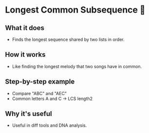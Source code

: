 # Longest Common Subsequence 📏

## What it does
- Finds the longest sequence shared by two lists in order.

## How it works
- Like finding the longest melody that two songs have in common.

## Step-by-step example
- Compare "ABC" and "AEC"
- Common letters A and C → LCS length2

## Why it's useful
- Useful in diff tools and DNA analysis.
